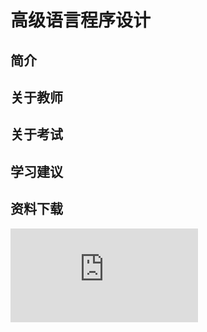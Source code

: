 
# 高级语言程序设计

## 简介

## 关于教师

## 关于考试

## 学习建议

## 资料下载

![](https://raw.gitmirror.com/HIT-OpenCS/CS_Courses/main/大一/高级语言程序设计/file.md ":include")


